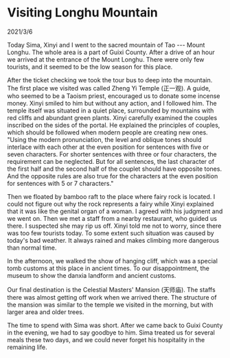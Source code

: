 # Visiting Longhu Mountain
2021/3/6

Today Sima, Xinyi and I went to the sacred mountain of Tao --- Mount Longhu.
The whole area is a part of Guixi County. After a drive of an hour we
arrived at the entrance of the Mount Longhu. There were only few tourists, and it seemed
to be the low season for this place.

After the ticket checking we took the tour bus to deep into the mountain.
The first place we visited was called Zheng Yi Temple (正一观). A guide, who
seemed to be a Taoism priest, encouraged us to donate some incense money.
Xinyi smiled to him but without any action, and I followed him.
The temple itself was situated in a quiet place, surrounded by mountains with red cliffs and abundant
green plants. Xinyi carefully examined the couples inscribed on the sides of the portal.
He explained the principles of couples, which should be followed when modern people are creating
new ones. "Using the modern pronunciation, the level and oblique tones should interlace with
each other at the even position for sentences with five or seven characters. For shorter sentences
with three or four characters, the requirement can be neglected. But for all sentences, the last
character of the first half and the second half of the couplet should have opposite tones. And
the opposite rules are also true for the characters at the even position for sentences with 5 or
7 characters."

Then we floated by bamboo raft to the place where fairy rock is located. I could not figure
out why the rock represents a fairy while Xinyi explained that it was like the genital organ
of a woman. I agreed with his judgment and we went on. Then we met a staff from a nearby
restaurant, who guided us there. I suspected she may rip us off. Xinyi told me not to worry,
since there was too few tourists today. To some extent such situation was caused by today's bad
weather. It always rained and makes climbing more dangerous than normal time.

In the afternoon, we walked the show of hanging cliff, which was a special tomb customs at this place
in ancient times. To our disappointment, the museum to show the danxia landform and ancient customs.

Our final destination is the Celestial Masters' Mansion (天师庙). The staffs there was almost getting off work when we arrived there. The structure of the mansion was similar to the temple we visited in
the morning, but with larger area and older trees.

The time to spend with Sima was short. After we came back to Guixi County in the evening, we
had to say goodbye to him. Sima treated us for several meals these two days, and we could
never forget his hospitality in the remaining life.
